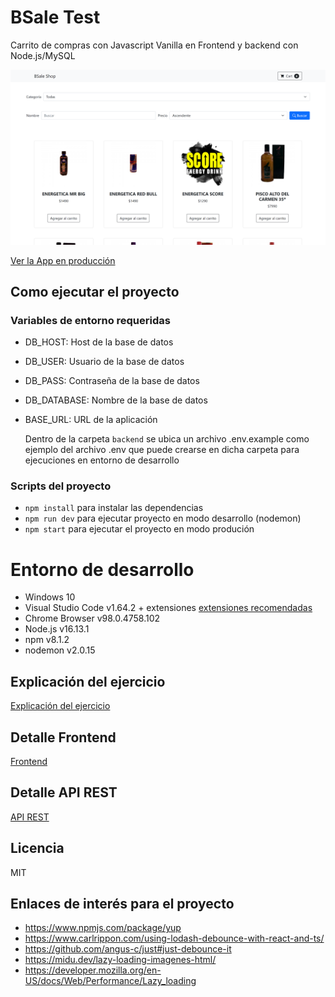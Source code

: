 # BSale Test

Carrito de compras con Javascript Vanilla en Frontend y backend con Node.js/MySQL

![Captura de Recetas](./docs/bsale-test.png)

[Ver la App en producción](https://bsale-store-xsr.herokuapp.com/)

## Como ejecutar el proyecto

### Variables de entorno requeridas

- DB_HOST: Host de la base de datos
- DB_USER: Usuario de la base de datos
- DB_PASS: Contraseña de la base de datos
- DB_DATABASE: Nombre de la base de datos
- BASE_URL: URL de la aplicación

  Dentro de la carpeta `backend` se ubica un archivo .env.example como ejemplo del archivo .env que puede crearse en dicha carpeta para ejecuciones en entorno de desarrollo

### Scripts del proyecto

- `npm install` para instalar las dependencias
- `npm run dev` para ejecutar proyecto en modo desarrollo (nodemon)
- `npm start` para ejecutar el proyecto en modo produción

# Entorno de desarrollo

- Windows 10
- Visual Studio Code v1.64.2 + extensiones [extensiones recomendadas](.vscode/extensions.json)
- Chrome Browser v98.0.4758.102
- Node.js v16.13.1
- npm v8.1.2
- nodemon v2.0.15

## Explicación del ejercicio

[Explicación del ejercicio](docs/exercise.md)

## Detalle Frontend

[Frontend](docs/frontend.md)

## Detalle API REST

[API REST](docs/api-rest.md)

## Licencia

MIT

## Enlaces de interés para el proyecto

- https://www.npmjs.com/package/yup
- https://www.carlrippon.com/using-lodash-debounce-with-react-and-ts/
- https://github.com/angus-c/just#just-debounce-it
- https://midu.dev/lazy-loading-imagenes-html/
- https://developer.mozilla.org/en-US/docs/Web/Performance/Lazy_loading
